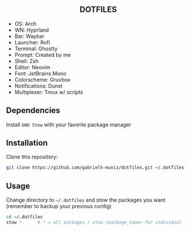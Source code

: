 <h2 align="center">
    DOTFILES
</h2>

- OS: Arch
- WN: Hyprland 
- Bar: Waybar 
- Launcher: Rofi
- Terminal: Ghostty
- Prompt: Created by me 
- Shell: Zsh
- Editor: Neovim
- Font: JetBrains Mono
- Colorscheme: Gruvbox
- Notifications: Dunst
- Multiplexer: Tmux w/ scripts

## Dependencies

Install `GNU Stow` with your favorite package manager

## Installation

Clone this repository:

```bash
git clone https://github.com/gabrielh-muniz/dotfiles.git ~/.dotfiles
```

## Usage

Change directory to `~/.dotfiles` and stow the packages you want (remember to backup your previous config)

```bash
cd ~/.dotfiles
stow *      # * = all packages / stow <package_name> for individual
```
